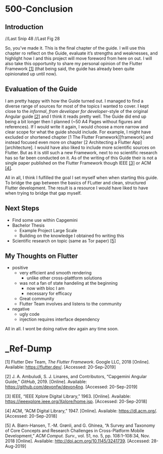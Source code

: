 # 500-Conclusion

## Introduction

//Last Snip 48
//Last Fig 28

So, you’ve made it. This is the final chapter of the guide. I will use this chapter ro reflect on the Guide, evaluate it’s strengths and weaknesses, and highlight how I and this project will move foreword from here on out. I will also take this opportunity to share my personal opinion of the Flutter Framework [\[1\]](https://flutter.dev/) (that being said, the guide has already been quite opinionated up until now).

## Evaluation of the Guide

I am pretty happy with how the Guide turned out. I managed to find a diverse range of sources for most of the topics I wanted to cover. I kept close to the *informal*, *from developer for developer*-style of the original Angular guide [\[2\]](https://github.com/devonfw/devon4ng) and I think it reads pretty well. The Guide did end up being a bit longer then I planned (\~50 A4 Pages without figures and references). If I would write it again, I would choose a more narrow and clear scope for what the guide should include. For example, I might have excluded or shortened chapter \[1 The Flutter Framework\]\[framework\] and instead focused even more on chapter \[2 Architecting a Flutter App\]\[architecture\]. I would have also liked to include more scientific sources on Flutter. But as it is still such a new Framework, next to no scientific research has so far been conducted on it. As of the writing of this Guide their is not a single paper published on the Flutter Framework though IEEE [\[3\]](https://ieeexplore.ieee.org/Xplore/home.jsp) or ACM [\[4\]](https://dl.acm.org/).

All in all, I think I fulfilled the goal I set myself when when starting this guide. To bridge the gap between the basics of FLutter and clean, structured Flutter development. The result is a resource I would have liked to have when trying to bridge that gap myself.

## Next Steps

  - Find some use within Capgemini
  - Bachelor Thesis
      - Example Project Large Scale
      - Building on the knowledge I obtained fro writing this
  - Scientific research on topic (same as Tor paper) [\[5\]](http://doi.acm.org/10.1145/3241739)

## My Thoughts on Flutter

  - positive
      - very efficient and smooth rendering
          - unlike other cross-plattform solutions
      - was not a fan of state handeling at the beginning
          - now with bloc I am
          - necessary for efficacy
      - Great community
      - Flutter Team involves and listens to the community
  - negative
      - ugly code
      - injection requires interface dependency

All in all. I wont be doing native dev again any time soon.

# \_Ref-Dump

<div id="refs" class="references">

<div id="ref-flutterdevteamFlutterFramework2018">

\[1\] Flutter Dev Team, *The Flutter Framework*. Google LLC, 2018 \[Online\]. Available: <https://flutter.dev/>. \[Accessed: 20-Sep-2019\]

</div>

<div id="ref-ambuludiCapgeminiAngularGuide2019">

\[2\] J. A. Ambuludi, S. J. Linares, and Contributors, “Capgemini Angular Guide,” *GitHub*, 2019. \[Online\]. Available: <https://github.com/devonfw/devon4ng>. \[Accessed: 20-Sep-2019\]

</div>

<div id="ref-ieeeIEEEXploreDigital1963">

\[3\] IEEE, “IEEE Xplore Digital Library,” 1963. \[Online\]. Available: <https://ieeexplore.ieee.org/Xplore/home.jsp>. \[Accessed: 20-Sep-2018\]

</div>

<div id="ref-acmACMDigitalLibrary1947">

\[4\] ACM, “ACM Digital Library,” 1947. \[Online\]. Available: <https://dl.acm.org/>. \[Accessed: 20-Sep-2018\]

</div>

<div id="ref-biorn-hansenSurveyTaxonomyCore2018">

\[5\] A. Biørn-Hansen, T.-M. Grønli, and G. Ghinea, “A Survey and Taxonomy of Core Concepts and Research Challenges in Cross-Platform Mobile Development,” *ACM Comput. Surv.*, vol. 51, no. 5, pp. 108:1–108:34, Nov. 2018 \[Online\]. Available: <http://doi.acm.org/10.1145/3241739>. \[Accessed: 28-Aug-2019\]

</div>

</div>
